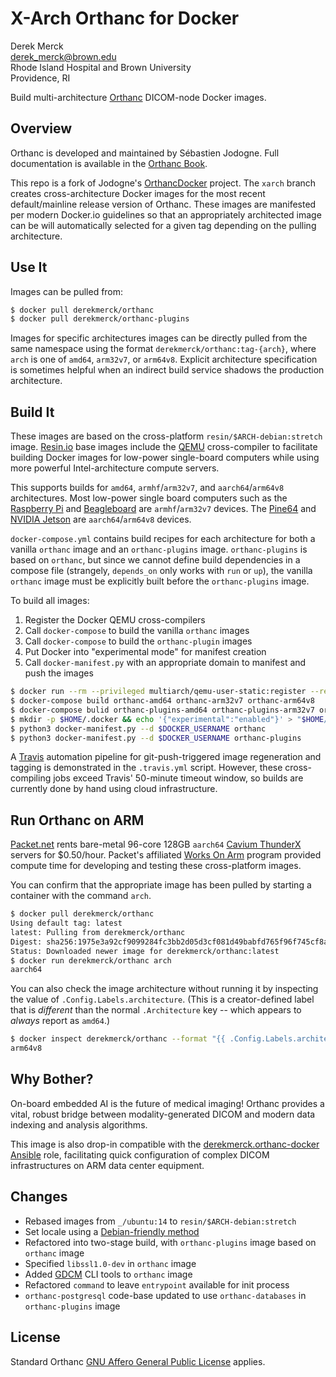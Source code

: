 # X-Arch Orthanc for Docker

Derek Merck  
<derek_merck@brown.edu>  
Rhode Island Hospital and Brown University  
Providence, RI  

Build multi-architecture [Orthanc](https://www.orthanc-server.com) DICOM-node Docker images.


## Overview

Orthanc is developed and maintained by Sébastien Jodogne. Full documentation is available in the [Orthanc Book](http://book.orthanc-server.com/users/docker.html).  

This repo is a fork of Jodogne's [OrthancDocker](https://github.com/jodogne/OrthancDocker) project.  The `xarch` branch creates cross-architecture Docker images for the most recent default/mainline release version of Orthanc.  These images are manifested per modern Docker.io guidelines so that an appropriately architected image can be will automatically selected for a given tag depending on the pulling architecture.


## Use It

Images can be pulled from:

```bash
$ docker pull derekmerck/orthanc
$ docker pull derekmerck/orthanc-plugins
```

Images for specific architectures images can be directly pulled from the same namespace using the format `derekmerck/orthanc:tag-{arch}`, where `arch` is one of `amd64`, `arm32v7`, or `arm64v8`.  Explicit architecture specification is sometimes helpful when an indirect build service shadows the production architecture.


## Build It

These images are based on the cross-platform `resin/$ARCH-debian:stretch` image.  [Resin.io][] base images include the [QEMU][] cross-compiler to facilitate building Docker images for low-power single-board computers while using more powerful Intel-architecture compute servers.

[Resin.io]: http://resin.io
[QEMU]: https://www.qemu.org

This supports builds for `amd64`, `armhf`/`arm32v7`, and `aarch64`/`arm64v8` architectures.  Most low-power single board computers such as the [Raspberry Pi][] and [Beagleboard][] are `armhf`/`arm32v7` devices.  The [Pine64][] and [NVIDIA Jetson][] are `aarch64`/`arm64v8` devices.

[Raspberry Pi]: https://www.raspberrypi.org
[Beagleboard]: http://beagleboard.org
[Pine64]: https://www.pine64.org
[NVIDIA Jetson]: https://developer.nvidia.com/embedded/buy/jetson-tx2

`docker-compose.yml` contains build recipes for each architecture for both a vanilla `orthanc` image and an `orthanc-plugins` image.  `orthanc-plugins` is based on `orthanc`, but since we cannot define build dependencies in a compose file (strangely, `depends_on` only works with `run` or `up`), the vanilla `orthanc` image must be explicitly built before the `orthanc-plugins` image.

To build all images:

1. Register the Docker QEMU cross-compilers
2. Call `docker-compose` to build the vanilla `orthanc` images
3. Call `docker-compose` to build the `orthanc-plugin` images
4. Put Docker into "experimental mode" for manifest creation
5. Call `docker-manifest.py` with an appropriate domain to manifest and push the images

```bash
$ docker run --rm --privileged multiarch/qemu-user-static:register --reset
$ docker-compose build orthanc-amd64 orthanc-arm32v7 orthanc-arm64v8
$ docker-compose bulid orthanc-plugins-amd64 orthanc-plugins-arm32v7 orthanc-plugins-arm64v8
$ mkdir -p $HOME/.docker && echo '{"experimental":"enabled"}' > "$HOME/.docker/config.json"
$ python3 docker-manifest.py --d $DOCKER_USERNAME orthanc
$ python3 docker-manifest.py --d $DOCKER_USERNAME orthanc-plugins
```

A [Travis][] automation pipeline for git-push-triggered image regeneration and tagging is demonstrated in the `.travis.yml` script.  However, these cross-compiling jobs exceed Travis' 50-minute timeout window, so builds are currently done by hand using cloud infrastructure.

[Travis]: http://travis-ci.org


## Run Orthanc on ARM

[Packet.net][] rents bare-metal 96-core 128GB `aarch64` [Cavium ThunderX] servers for $0.50/hour.  Packet's affiliated [Works On Arm][] program provided compute time for developing and testing these cross-platform images.

[Cavium ThunderX]: https://www.cavium.com/product-thunderx-arm-processors.html
[Packet.net]: https://packet.net
[Works On Arm]: https://www.worksonarm.com

You can confirm that the appropriate image has been pulled by starting a container with the command `arch`.  

```bash
$ docker pull derekmerck/orthanc
Using default tag: latest
latest: Pulling from derekmerck/orthanc
Digest: sha256:1975e3a92cf9099284fc3bb2d05d3cf081d49babfd765f96f745cf8a23668ff6
Status: Downloaded newer image for derekmerck/orthanc:latest
$ docker run derekmerck/orthanc arch
aarch64
```

You can also check the image architecture without running it by inspecting the value of `.Config.Labels.architecture`.  (This is a creator-defined label that is _different_ than the normal `.Architecture` key -- which appears to _always_ report as `amd64`.)

```bash
$ docker inspect derekmerck/orthanc --format "{{ .Config.Labels.architecture }}"
arm64v8
```


## Why Bother?

On-board embedded AI is the future of medical imaging!  Orthanc provides a vital, robust bridge between modality-generated DICOM and modern data indexing and analysis algorithms.

This image is also drop-in compatible with the [derekmerck.orthanc-docker](https://github.com/derekmerck/ansible-orthanc-docker) [Ansible][] role, facilitating quick configuration of complex DICOM infrastructures on ARM data center equipment.

[Ansible]: https://www.ansible.com


## Changes

- Rebased images from `_/ubuntu:14` to `resin/$ARCH-debian:stretch`
- Set locale using a [Debian-friendly method](https://unix.stackexchange.com/questions/246846/cant-generate-en-us-utf-8-locale)
- Refactored into two-stage build, with `orthanc-plugins` image based on `orthanc` image
- Specified `libssl1.0-dev` in `orthanc` image
- Added [GDCM][] CLI tools to `orthanc` image
- Refactored `command` to leave `entrypoint` available for init process
- `orthanc-postgresql` code-base updated to use `orthanc-databases` in `orthanc-plugins` image

[GDCM]: http://gdcm.sourceforge.net/wiki/index.php/Main_Page


## License

Standard Orthanc [GNU Affero General Public License](http://www.gnu.org/licenses/) applies.
